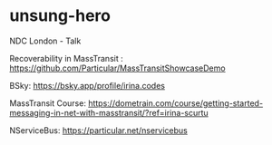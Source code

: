 # unsung-hero
NDC London - Talk

Recoverability in MassTransit : https://github.com/Particular/MassTransitShowcaseDemo

BSky: https://bsky.app/profile/irina.codes

MassTransit Course: https://dometrain.com/course/getting-started-messaging-in-net-with-masstransit/?ref=irina-scurtu

NServiceBus: https://particular.net/nservicebus
